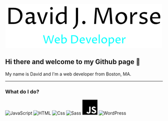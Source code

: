 <img src="text-logo.png" alt="banner" />

## Hi there and welcome to my Github page 👋

My name is David and I'm a web developer from Boston, MA.

---

### What do I do?
<p>
  <img alt="JavaScript" src="https://img.shields.io/badge/JavaScript-F7DF1E?logo=javascript&logoColor=white&style=for-the-badge" />
  <img alt="HTML" src="https://img.shields.io/badge/HTML-E34F26?logo=html5&logoColor=white&style=for-the-badge" />
  <img alt="Css" src="https://img.shields.io/badge/CSS-1572B6?logo=css3&logoColor=white&style=for-the-badge" />
  <img alt="Sass" src="https://img.shields.io/badge/Sass-CC6699?logo=sass&logoColor=white&style=for-the-badge" />
  <img alt="JavaScript" src="javascript.svg" />
  <img alt="WordPress" src="https://img.shields.io/badge/WordPress-Oxygen%20Builder-%230F80C0" />
</p>
